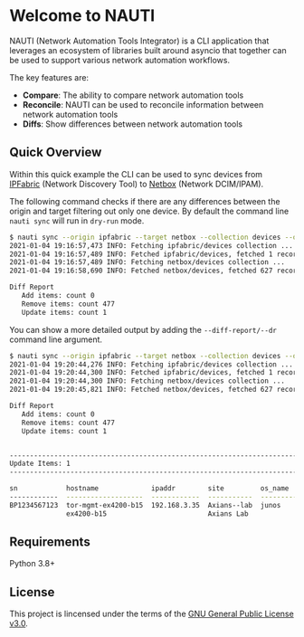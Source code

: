 # Welcome to NAUTI

NAUTI (Network Automation Tools Integrator) is a CLI application that leverages an ecosystem of libraries built around asyncio that together can be used to support various network automation workflows.

The key features are:

- **Compare**: The ability to compare network automation tools
- **Reconcile**: NAUTI can be used to reconcile information between network automation tools
- **Diffs**: Show differences between network automation tools

## Quick Overview
Within this quick example the CLI can be used to sync devices from [IPFabric](https://ipfabric) (Network Discovery Tool) to [Netbox](https://github.com/net) (Network DCIM/IPAM).

The following command checks if there are any differences between the origin and target filtering out only one device. By default the command line `nauti sync` will run in `dry-run` mode.
```bash
$ nauti sync --origin ipfabric --target netbox --collection devices --origin-filter "hostname ~ b15"
2021-01-04 19:16:57,473 INFO: Fetching ipfabric/devices collection ...
2021-01-04 19:16:57,489 INFO: Fetched ipfabric/devices, fetched 1 records.
2021-01-04 19:16:57,489 INFO: Fetching netbox/devices collection ...
2021-01-04 19:16:58,690 INFO: Fetched netbox/devices, fetched 627 records.

Diff Report
   Add items: count 0
   Remove items: count 477
   Update items: count 1
```

You can show a more detailed output by adding the `--diff-report/--dr` command line argument.
```bash
$ nauti sync --origin ipfabric --target netbox --collection devices --origin-filter "hostname ~ b15" --diff-report upd
2021-01-04 19:20:44,276 INFO: Fetching ipfabric/devices collection ...
2021-01-04 19:20:44,300 INFO: Fetched ipfabric/devices, fetched 1 records.
2021-01-04 19:20:44,300 INFO: Fetching netbox/devices collection ...
2021-01-04 19:20:45,821 INFO: Fetched netbox/devices, fetched 627 records.

Diff Report
   Add items: count 0
   Remove items: count 477
   Update items: count 1


--------------------------------------------------------------------------------
Update Items: 1
--------------------------------------------------------------------------------

sn            hostname             ipaddr        site         os_name    vendor    model       status
------------  -------------------  ------------  -----------  ---------  --------  ----------  --------
BP1234567123  tor-mgmt-ex4200-b15  192.168.3.35  Axians--lab  junos      juniper   ex4200      active
              ex4200-b15                         Axians Lab                        ex4200-48t
```

## Requirements
Python 3.8+

## License
This project is lincensed under the terms of the [GNU General Public License v3.0](https://www.gnu.org/licenses/gpl-3.0.en.html).
